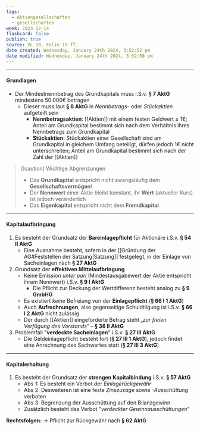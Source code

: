 ```yaml
---
tags:
  - Aktiengesellschaften
  - gesellschaften
week: 2023-12-14
flashcard: false
publish: true
source: VL 10, Folie 19 ff.
date created: Wednesday, January 24th 2024, 3:52:52 pm
date modified: Wednesday, January 24th 2024, 3:52:58 pm
---
```

***
#### Grundlagen

- Der Mindestnennbetrag des Grundkapitals muss i.S.v. **§ 7 AktG** mindestens 50.000€ betragen
	- Dieser muss laut **§ 8 AktG** in *Nennbetrags-* oder *Stückaktien* aufgeteilt sein
		- **Nennbetragsaktien**: [[Aktien]] mit einem festen Geldwert $\geq$ 1€; Anteil am Grundkapital bestimmt sich nach dem Verhältnis ihres Nennbetrags zum Grundkapital
		- **Stückaktien:** Stückaktien einer Gesellschaft sind am Grundkapital in gleichem Umfang beteiligt, dürfen jedoch 1€ nicht unterschreiten; Anteil am Grundkapital bestimmt sich nach der Zahl der [[Aktien]]

> [!caution] Wichtige Abgrenzungen 
> - Das **Grundkapital** entspricht nicht zwangsläufig dem **Gesellschaftsvermögen**!
> - Der **Nennwert** einer Aktie bleibt konstant, ihr **Wert** (aktueller Kurs) ist jedoch veränderlich
> - Das **Eigenkapital** entspricht nicht dem **Fremdkapital**

***
#### Kapitalaufbringung

1. Es besteht der Grundsatz der **Bareinlagepflicht** für Aktionäre i.S.v. **§ 54 II AktG**
	- Eine Ausnahme besteht, sofern in der [[Gründung der AG#Feststellen der Satzung|Satzung]] festgelegt, in der Einlage von Sacheinlagen nach **§ 27 AktG**
2. Grundsatz der **effektiven Mittelaufbringung**
	- Keine Emission *unter pari* (Mindestausgabewert der Aktie entspricht ihrem Nennwert) i.S.v. **§ 9 I AktG**
		- Die Pflicht zur Deckung der Wertdifferenz besteht analog zu **§ 9 GmbHG**
	- Es existiert *keine* Befreiung von der **Einlagepflicht** (**§ 66 I 1 AktG**)
	- Auch **Aufrechnungen**, also gegenseitige Schuldtilgung ist i.S.v.  **§ 66 I 2 AktG** nicht zulässig
	- Der durch [[Aktien]] eingeforderte Betrag steht „*zur freien Verfügung des Vorstands*“ – **§ 36 II AktG**
1. Problemfall "**verdeckte Sacheinlagen**" i.S.v. **§ 27 III AktG**
	- Die Geldeinlagepflicht besteht fort (**§ 27 III 1 AktG**), jedoch findet eine Anrechnung des Sachwertes statt (**§ 27 III 3 AktG**)

***
#### Kapitalerhaltung

1. Es besteht der Grundsatz der **strengen Kapitalbindung** i.S.v. **§ 57 AktG**
	- Abs 1: Es besteht ein Verbot der *Einlagerückgewähr*
	- Abs 2: Desweiteren ist eine feste *Zinszusage* sowie *-Ausschüttung* verboten
	- Abs 3: Begrenzung der Ausschüttung auf den Bilanzgewinn
	- Zusätzlich besteht das Verbot "*verdeckter Gewinnausschüttungen*"

**Rechtsfolgen:** $\longrightarrow$ Pflicht zur Rückgewähr nach **§ 62 AktG**
